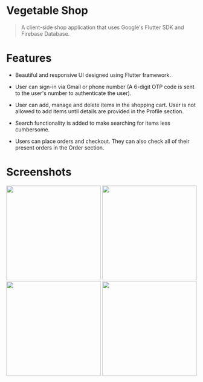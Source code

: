 # Vegetable Shop

> A client-side shop application that uses Google's Flutter SDK and Firebase Database.

# Features

* Beautiful and responsive UI designed using Flutter framework.

* User can sign-in via Gmail or phone number (A 6-digit OTP code is sent to the user's number to authenticate the user).

* User can add, manage and delete items in the shopping cart. User is not allowed to add items until details are provided in the Profile section. 

* Search functionality is added to make searching for items less cumbersome.

* Users can place orders and checkout. They can also check all of their present orders in the Order section.

# Screenshots

<img src = "https://github.com/suriyaakumar/vegetable-app-flutter-client/blob/master/screenshots/cart.jpg" width= 250/>
<img src = "https://github.com/suriyaakumar/vegetable-app-flutter-client/blob/master/screenshots/cart.jpg" width= 250/>
<img src = "https://github.com/suriyaakumar/vegetable-app-flutter-client/blob/master/screenshots/cart.jpg" width= 250/>
<img src = "https://github.com/suriyaakumar/vegetable-app-flutter-client/blob/master/screenshots/cart.jpg" width= 250/>




